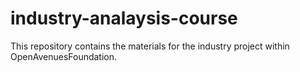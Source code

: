 # industry-analaysis-course
This repository contains the materials for the industry project within OpenAvenuesFoundation.
